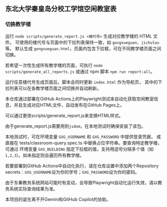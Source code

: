 ## 东北大学秦皇岛分校工学馆空闲教室表

### 切换教学楼

运行 `node scripts/generate_report.js <楼代号>` 生成对应教学楼的 HTML 文件。
可使用的楼代号与页面中的下拉列表保持一致，如 `gongxueguan`、`jichulou` 等。
默认生成 `gongxueguan.html`，页面内包含下拉框，可在不同教学楼页面之间切换。

若希望一次性生成所有教学楼的页面，可执行 `node scripts/generate_all_reports.js`
或通过 npm 脚本 `npm run report:all`。

运行任意楼代号生成页面后，脚本会同时更新 `index.html` 作为导航页，
其中的下拉列表可以在各教学楼页面之间切换并自动刷新。

本仓库通过部署在GitHub Actions上的Playwright测试来自动化获取空闲教室信息，并且生成对应HTML文件，自动发布在GitHub Pages上。

可以通过更改scripts/generate_report.js来变换HTML样式。

由于generate_report.js需要用到`jsdom`，在本地测试时确保安装了该包。



本地测试时，可在环境变量 `GXG_USERNAME` 和 `GXG_PASSWORD` 中提供登录凭据，
或直接在 tests/classroom-query.spec.ts 中替换占位字符串。要查询特定教学楼，可通过
环境变量 `GXG_BUILDING` 指定下拉框的值，支持用逗号分隔多个值（如 `1,2,3`）。如未指定则会遍历所有教学楼。


若要部署到GitHub Actions中自动化执行，请在仓库设置中添加两个Repository secrets：`GXG_USERNAME`设为你的学号；`GXG_PASSWORD`设为你的密码。

由于东秦教务系统网站可能时有变动，会导致Playwright自动化运行失效，请以教务系统实际查询结果为准。

本项目的诞生离不开Gemini和GitHub Copilot的协助。

